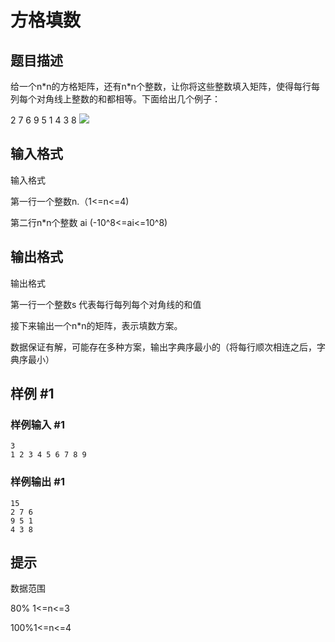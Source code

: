 # 方格填数

## 题目描述

给一个n\*n的方格矩阵，还有n\*n个整数，让你将这些整数填入矩阵，使得每行每列每个对角线上整数的和都相等。下面给出几个例子：

2 7 6
9 5 1
4 3 8
![](https://cdn.luogu.com.cn/upload/pic/207.png)


## 输入格式

输入格式

第一行一个整数n.（1<=n<=4)

第二行n\*n个整数 ai (-10^8<=ai<=10^8)


## 输出格式

输出格式

第一行一个整数s 代表每行每列每个对角线的和值

接下来输出一个n\*n的矩阵，表示填数方案。


数据保证有解，可能存在多种方案，输出字典序最小的（将每行顺次相连之后，字典序最小）



## 样例 #1

### 样例输入 #1
```
3
1 2 3 4 5 6 7 8 9
```

### 样例输出 #1

```
15
2 7 6
9 5 1
4 3 8
```

## 提示

数据范围

80% 1<=n<=3

100%1<=n<=4


